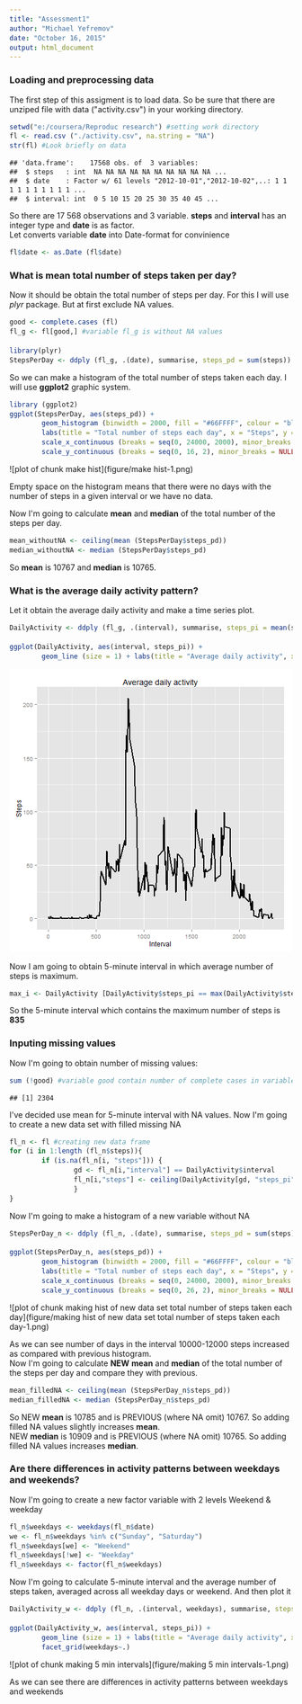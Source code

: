 ```yaml
---
title: "Assessment1"
author: "Michael Yefremov"
date: "October 16, 2015"
output: html_document
---
```

### Loading and preprocessing data
The first step of this assigment is to load data. So be sure that there are unziped file with data ("activity.csv") in your working directory.

```r
setwd("e:/coursera/Reproduc research") #setting work directory
fl <- read.csv ("./activity.csv", na.string = "NA")
str(fl) #Look briefly on data
```

```
## 'data.frame':	17568 obs. of  3 variables:
##  $ steps   : int  NA NA NA NA NA NA NA NA NA NA ...
##  $ date    : Factor w/ 61 levels "2012-10-01","2012-10-02",..: 1 1 1 1 1 1 1 1 1 1 ...
##  $ interval: int  0 5 10 15 20 25 30 35 40 45 ...
```
So there are 17 568 observations and 3 variable. **steps** and **interval** has an integer type and **date** is as factor.  
Let converts variable **date** into Date-format for convinience

```r
fl$date <- as.Date (fl$date)
```

### What is mean total number of steps taken per day?

Now it should be obtain the total number of steps per day. For this I will use *plyr* package. But at first exclude NA values.


```r
good <- complete.cases (fl)
fl_g <- fl[good,] #variable fl_g is without NA values

library(plyr)
StepsPerDay <- ddply (fl_g, .(date), summarise, steps_pd = sum(steps))
```

So we can make a histogram of the total number of steps taken each day. I will use **ggplot2** graphic system. 


```r
library (ggplot2)
ggplot(StepsPerDay, aes(steps_pd)) +
        geom_histogram (binwidth = 2000, fill = "#66FFFF", colour = "black") +
        labs(title = "Total number of steps each day", x = "Steps", y = "Days") +
        scale_x_continuous (breaks = seq(0, 24000, 2000), minor_breaks = NULL) +
        scale_y_continuous (breaks = seq(0, 16, 2), minor_breaks = NULL)
```

![plot of chunk make hist](figure/make hist-1.png) 

Empty space on the histogram means that there were no days with the number of steps in a given interval or we have no data.  
 
Now I'm going to calculate **mean** and **median** of the total number of the steps per day. 

```r
mean_withoutNA <- ceiling(mean (StepsPerDay$steps_pd))
median_withoutNA <- median (StepsPerDay$steps_pd)
```
So **mean** is 10767 and **median** is 10765.

### What is the average daily activity pattern?
Let it obtain the average daily activity and make a time series plot.


```r
DailyActivity <- ddply (fl_g, .(interval), summarise, steps_pi = mean(steps))

ggplot(DailyActivity, aes(interval, steps_pi)) +
        geom_line (size = 1) + labs(title = "Average daily activity", x = "Interval", y = "Steps")
```

![plot of chunk daily](figure/daily-1.png) 

Now I am going to obtain 5-minute interval in which average number of steps is maximum.


```r
max_i <- DailyActivity [DailyActivity$steps_pi == max(DailyActivity$steps_pi), "interval"]
```

So the 5-minute interval which contains the maximum number of steps is **835**

### Inputing missing values

Now I'm going to obtain number of missing values:

```r
sum (!good) #variable good contain number of complete cases in variable with data
```

```
## [1] 2304
```

I've decided use mean for 5-minute interval with NA values. Now I'm going to create a new data set with filled missing NA


```r
fl_n <- fl #creating new data frame
for (i in 1:length (fl_n$steps)){
        if (is.na(fl_n[i, "steps"])) {
                gd <- fl_n[i,"interval"] == DailyActivity$interval
                fl_n[i,"steps"] <- ceiling(DailyActivity[gd, "steps_pi"])
                }
}
```

Now I'm going to make a histogram of a new variable without NA

```r
StepsPerDay_n <- ddply (fl_n, .(date), summarise, steps_pd = sum(steps))

ggplot(StepsPerDay_n, aes(steps_pd)) +
        geom_histogram (binwidth = 2000, fill = "#66FFFF", colour = "black") +
        labs(title = "Total number of steps each day", x = "Steps", y = "Days") +
        scale_x_continuous (breaks = seq(0, 24000, 2000), minor_breaks = NULL) +
        scale_y_continuous (breaks = seq(0, 26, 2), minor_breaks = NULL)
```

![plot of chunk making hist of new data set total number of steps taken each day](figure/making hist of new data set total number of steps taken each day-1.png) 

As we can see number of days in the interval 10000-12000 steps increased as compared with previous histogram.  
Now I'm going to calculate **NEW** **mean** and **median** of the total number of the steps per day and compare they with previous. 

```r
mean_filledNA <- ceiling(mean (StepsPerDay_n$steps_pd))
median_filledNA <- median (StepsPerDay_n$steps_pd)
```

So NEW **mean** is 10785 and is PREVIOUS (where NA omit) 10767. So adding filled NA values slightly increases **mean**.  
NEW **median** is 10909 and is PREVIOUS (where NA omit) 10765. So adding filled NA values increases **median**.  

### Are there differences in activity patterns between weekdays and weekends?
Now I'm going to create a new factor variable with 2 levels Weekend & weekday


```r
fl_n$weekdays <- weekdays(fl_n$date)
we <- fl_n$weekdays %in% c("Sunday", "Saturday")
fl_n$weekdays[we] <- "Weekend"
fl_n$weekdays[!we] <- "Weekday"
fl_n$weekdays <- factor(fl_n$weekdays)
```

Now I'm going to calculate 5-minute interval and the average number of steps taken, averaged across all weekday days or weekend. And then plot it


```r
DailyActivity_w <- ddply (fl_n, .(interval, weekdays), summarise, steps_pi = mean(steps))

ggplot(DailyActivity_w, aes(interval, steps_pi)) + 
        geom_line (size = 1) + labs(title = "Average daily activity", x = "Interval", y = "Steps") +
        facet_grid(weekdays~.)
```

![plot of chunk making 5 min intervals](figure/making 5 min intervals-1.png) 

As we can see there are differences in activity patterns between weekdays and weekends

